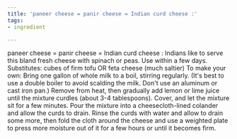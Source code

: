 ```yaml
---
title: 'paneer cheese = panir cheese = Indian curd cheese :'
tags:
- ingredient

---
```

paneer cheese = panir cheese = Indian curd cheese : Indians like to serve this bland fresh cheese with spinach or peas. Use within a few days. Substitutes: cubes of firm tofu OR feta cheese (much saltier) To make your own: Bring one gallon of whole milk to a boil, stirring regularly. (It's best to use a double boiler to avoid scalding the milk. Don't use an aluminum or cast iron pan.) Remove from heat, then gradually add lemon or lime juice until the mixture curdles (about 3-4 tablespoons). Cover, and let the mixture sit for a few minutes. Pour the mixture into a cheesecloth-lined colander and allow the curds to drain. Rinse the curds with water and allow to drain some more, then fold the cloth around the cheese and use a weighted plate to press more moisture out of it for a few hours or until it becomes firm.
